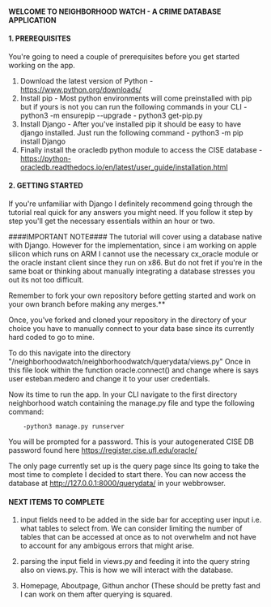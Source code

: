 #### WELCOME TO NEIGHBORHOOD WATCH - A CRIME DATABASE APPLICATION ####

#### 1. PREREQUISITES ####

You're going to need a couple of prerequisites before you get started working on the app.
1) Download the latest version of Python - https://www.python.org/downloads/
2) Install pip - Most python environments will come preinstalled with pip but if yours is not you can run the following commands in your CLI
        - python3 -m ensurepip --upgrade
        - python3 get-pip.py
3) Install Django - After you've installed pip it should be easy to have django installed. Just run the following command
        - python3 -m pip install Django
4) Finally install the oracledb python module to access the CISE database - https://python-oracledb.readthedocs.io/en/latest/user_guide/installation.html

#### 2. GETTING STARTED ####

If you're unfamiliar with Django I definitely recommend going through the tutorial real quick for any answers you might need. If you follow it step by step 
you'll get the necessary essentials within an hour or two. 

####IMPORTANT NOTE####
The tutorial will cover using a database native with Django. However for the implementation, since i am working on apple silicon which runs
on ARM I cannot use the necessary cx_oracle module or the oracle instant client since they run on x86. But do not fret if you're in the same boat or 
thinking about manually integrating a database stresses you out its not too difficult.

Remember to fork your own repository before getting started and work on your own branch before making any merges.**

Once, you've forked and cloned your repository in the directory of your choice you have to manually connect to your data base since its currently hard 
coded to go to mine.

To do this navigate into the directory "/neighborhoodwatch/neighborhoodwatch/querydata/views.py" 
Once in this file look within the function oracle.connect() and change where is says user esteban.medero and change it to your user credentials.

Now its time to run the app. In your CLI navigate to the first directory neighborhood watch containing the manage.py file and type the following command:

        -python3 manage.py runserver
        
You will be prompted for a password. This is your autogenerated CISE DB password found here https://register.cise.ufl.edu/oracle/

The only page currently set up is the query page since Its going to take the most time to complete I decided to start there. You can now access the 
database at http://127.0.0.1:8000/querydata/ in your webbrowser.

#### NEXT ITEMS TO COMPLETE ####

1) input fields need to be added in the side bar for accepting user input i.e. what tables to select from. We can consider limiting the number of tables
that can be accessed at once as to not overwhelm and not have to account for any ambigous errors that might arise.

2) parsing the input field in views.py and feeding it into the query string also on views.py. This is how we will interact with the database.

3) Homepage, Aboutpage, Githun anchor (These should be pretty fast and I can work on them after querying is squared.







